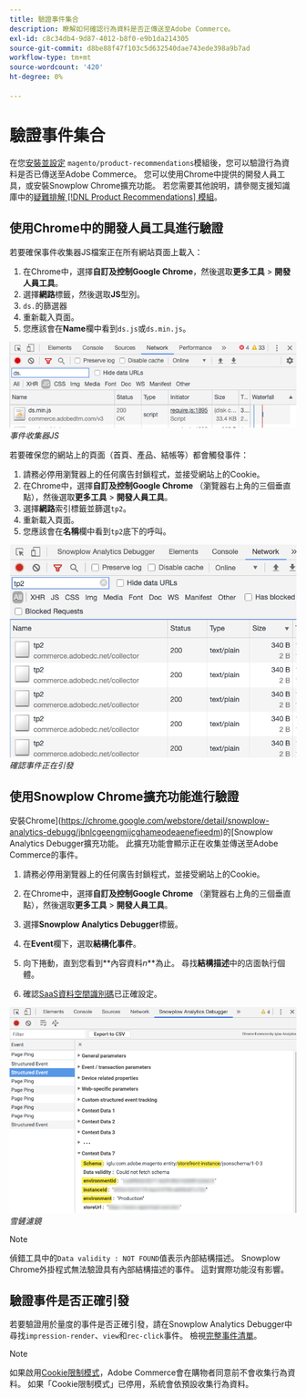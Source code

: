 ```yaml
---
title: 驗證事件集合
description: 瞭解如何確認行為資料是否正傳送至Adobe Commerce。
exl-id: c8c34db4-9d87-4012-b8f0-e9b1da214305
source-git-commit: d8be88f47f103c5d632540dae743ede398a9b7ad
workflow-type: tm+mt
source-wordcount: '420'
ht-degree: 0%

---
```


# 驗證事件集合

在您[安裝並設定](install-configure.md) `magento/product-recommendations`模組後，您可以驗證行為資料是否已傳送至Adobe Commerce。 您可以使用Chrome中提供的開發人員工具，或安裝Snowplow Chrome擴充功能。 若您需要其他說明，請參閱支援知識庫中的[疑難排解 [!DNL Product Recommendations] 模組](https://experienceleague.adobe.com/docs/commerce-knowledge-base/kb/troubleshooting/miscellaneous/troubleshoot-product-recommendations-module-in-magento-commerce.html)。

## 使用Chrome中的開發人員工具進行驗證

若要確保事件收集器JS檔案正在所有網站頁面上載入：

1. 在Chrome中，選擇&#x200B;**自訂及控制Google Chrome**，然後選取&#x200B;**更多工具** > **開發人員工具**。
1. 選擇&#x200B;**網路**&#x200B;標籤，然後選取&#x200B;**JS**&#x200B;型別。
1. `ds.`的篩選器
1. 重新載入頁面。
1. 您應該會在&#x200B;**Name**&#x200B;欄中看到`ds.js`或`ds.min.js`。

![事件收集器JS](assets/filter-ds.png)
_事件收集器JS_

若要確保您的網站上的頁面（首頁、產品、結帳等）都會觸發事件：

1. 請務必停用瀏覽器上的任何廣告封鎖程式，並接受網站上的Cookie。
1. 在Chrome中，選擇&#x200B;**自訂及控制Google Chrome** （瀏覽器右上角的三個垂直點），然後選取&#x200B;**更多工具** > **開發人員工具**。
1. 選擇&#x200B;**網路**&#x200B;索引標籤並篩選`tp2`。
1. 重新載入頁面。
1. 您應該會在&#x200B;**名稱**&#x200B;欄中看到`tp2`底下的呼叫。

![正在引發事件](assets/filter-tp2.png)
_確認事件正在引發_

## 使用Snowplow Chrome擴充功能進行驗證

安裝Chrome](https://chrome.google.com/webstore/detail/snowplow-analytics-debugg/jbnlcgeengmijcghameodeaenefieedm)的[Snowplow Analytics Debugger擴充功能。 此擴充功能會顯示正在收集並傳送至Adobe Commerce的事件。

1. 請務必停用瀏覽器上的任何廣告封鎖程式，並接受網站上的Cookie。

1. 在Chrome中，選擇&#x200B;**自訂及控制Google Chrome** （瀏覽器右上角的三個垂直點），然後選取&#x200B;**更多工具** > **開發人員工具**。

1. 選擇&#x200B;**Snowplow Analytics Debugger**&#x200B;標籤。

1. 在&#x200B;**Event**&#x200B;欄下，選取&#x200B;**結構化事件**。

1. 向下捲動，直到您看到&#x200B;**內容資料&#x200B;_n_**為止。 尋找&#x200B;**結構描述**中的店面執行個體。

1. 確認[SaaS資料空間識別碼](https://experienceleague.adobe.com/docs/commerce-admin/config/services/saas.html)已正確設定。

![雪鏟濾鏡](assets/snowplow-filter.png)
_雪鏟濾鏡_

>[!NOTE]
>
> 偵錯工具中的`Data validity : NOT FOUND`值表示內部結構描述。 Snowplow Chrome外掛程式無法驗證具有內部結構描述的事件。 這對實際功能沒有影響。

## 驗證事件是否正確引發

若要驗證用於量度的事件是否正確引發，請在Snowplow Analytics Debugger中尋找`impression-render`、`view`和`rec-click`事件。 檢視[完整事件清單](https://experienceleague.adobe.com/docs/commerce-merchant-services/product-recommendations/developer/events.html)。

>[!NOTE]
>
> 如果啟用[Cookie限制模式](https://experienceleague.adobe.com/docs/commerce-admin/start/compliance/privacy/compliance-cookie-law.html)，Adobe Commerce會在購物者同意前不會收集行為資料。 如果「Cookie限制模式」已停用，系統會依預設收集行為資料。
